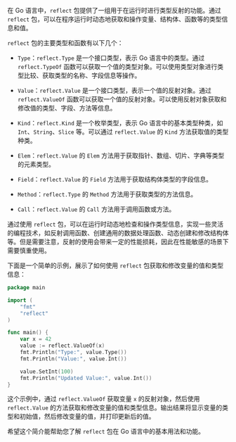 在 Go 语言中，`reflect` 包提供了一组用于在运行时进行类型反射的功能。通过 `reflect` 包，可以在程序运行时动态地获取和操作变量、结构体、函数等的类型信息和值。

`reflect` 包的主要类型和函数有以下几个：

- `Type`：`reflect.Type` 是一个接口类型，表示 Go 语言中的类型。通过 `reflect.TypeOf` 函数可以获取一个值的类型对象。可以使用类型对象进行类型比较、获取类型的名称、字段信息等操作。

- `Value`：`reflect.Value` 是一个接口类型，表示一个值的反射对象。通过 `reflect.ValueOf` 函数可以获取一个值的反射对象。可以使用反射对象获取和修改值的类型、字段、方法等信息。

- `Kind`：`reflect.Kind` 是一个枚举类型，表示 Go 语言中的基本类型种类，如 `Int`、`String`、`Slice` 等。可以通过 `reflect.Value` 的 `Kind` 方法获取值的类型种类。

- `Elem`：`reflect.Value` 的 `Elem` 方法用于获取指针、数组、切片、字典等类型的元素类型。

- `Field`：`reflect.Value` 的 `Field` 方法用于获取结构体类型的字段信息。

- `Method`：`reflect.Type` 的 `Method` 方法用于获取类型的方法信息。

- `Call`：`reflect.Value` 的 `Call` 方法用于调用函数或方法。

通过使用 `reflect` 包，可以在运行时动态地检查和操作类型信息，实现一些灵活的编程技术，如反射调用函数、创建通用的数据处理函数、动态创建和修改结构体等。但是需要注意，反射的使用会带来一定的性能损耗，因此在性能敏感的场景下需要慎重使用。

下面是一个简单的示例，展示了如何使用 `reflect` 包获取和修改变量的值和类型信息：

```go
package main

import (
	"fmt"
	"reflect"
)

func main() {
	var x = 42
	value := reflect.ValueOf(x)
	fmt.Println("Type:", value.Type())
	fmt.Println("Value:", value.Int())

	value.SetInt(100)
	fmt.Println("Updated Value:", value.Int())
}
```

这个示例中，通过 `reflect.ValueOf` 获取变量 `x` 的反射对象，然后使用 `reflect.Value` 的方法获取和修改变量的值和类型信息。输出结果将显示变量的类型和初始值，然后修改变量的值，并打印更新后的值。

希望这个简介能帮助您了解 `reflect` 包在 Go 语言中的基本用法和功能。
